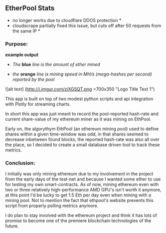 EtherPool Stats
---

* no longer works due to cloudflare DDOS protection *
* cloudscrape partially fixed this issue, but cuts off after 50 requests from the same IP *


### Purpose:

**example output**

* *The* **blue** *line is the amount of ether mined* 

* *the* **orange** *line is mining speed in MH/s (mega-hashes per second) reported by the pool*

![alt text]
(http://i.imgur.com/ziXGSQT.png =700x350 "Logo Title Text 1")


This app is built on top of two modest python scripts and api integration with Plotly for streaming charts.

In short this app was just meant to record the pool-reported hash-rate and current share-value of my ethereum miner as it was mining on EthPool.

Early on, the algorythym EthPool (an ethereum mining pool) used to define shares within a given time-window was odd, in that shares seemed to decrease inbetween found blocks, the reported hash-rate was also all over the place, so I decided to create a small database driven tool to track these metrics.

### Conclusion:

I initially was only mining ethereum due to my involvement in the project from the early days of the test-net and because I wanted some ether to use for testing my own smart-contracts.  As of now, mining ethereum even with two or three relatively high-performance AMD GPU's isn't worth it anymore, at this point I'd be lucky to get 1.5 Eth per day even when mining with a mining pool.  Not to mention the fact that ethpool's website prevents this script from properly polling metrics anymore.

I do plan to stay involved with the ethereum project and think it has lots of promise to become one of the premiere blockchain technologies of the future.
